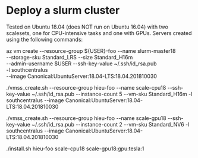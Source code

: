 # Deploy a slurm cluster

Tested on Ubuntu 18.04 (does NOT run on Ubuntu 16.04) with two scalesets, one for CPU-intensive tasks and one with GPUs. Servers created using the following commands:

az vm create --resource-group ${USER}-foo --name slurm-master18 \
  --storage-sku Standard_LRS --size Standard_H16m \
  --admin-username $USER --ssh-key-value ~/.ssh/id_rsa.pub \
  -l southcentralus \
  --image Canonical:UbuntuServer:18.04-LTS:18.04.201810030

./vmss_create.sh --resource-group hieu-foo --name scale-cpu18 --ssh-key-value ~/.ssh/id_rsa.pub --instance-count 5 --vm-sku Standard_H16m -l southcentralus --image Canonical:UbuntuServer:18.04-LTS:18.04.201810030

./vmss_create.sh --resource-group hieu-foo --name scale-gpu18 --ssh-key-value ~/.ssh/id_rsa.pub --instance-count 2 --vm-sku Standard_NV6 -l southcentralus --image Canonical:UbuntuServer:18.04-LTS:18.04.201810030

./install.sh hieu-foo scale-cpu18 scale-gpu18:gpu:tesla:1

